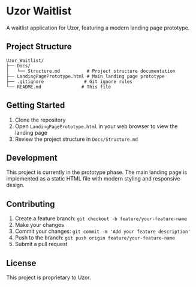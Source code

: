 # Uzor Waitlist

A waitlist application for Uzor, featuring a modern landing page prototype.

## Project Structure

```
Uzor_Waitlist/
├── Docs/
│   └── Structure.md          # Project structure documentation
├── LandingPagePrototype.html # Main landing page prototype
├── .gitignore               # Git ignore rules
└── README.md               # This file
```

## Getting Started

1. Clone the repository
2. Open `LandingPagePrototype.html` in your web browser to view the landing page
3. Review the project structure in `Docs/Structure.md`

## Development

This project is currently in the prototype phase. The main landing page is implemented as a static HTML file with modern styling and responsive design.

## Contributing

1. Create a feature branch: `git checkout -b feature/your-feature-name`
2. Make your changes
3. Commit your changes: `git commit -m 'Add your feature description'`
4. Push to the branch: `git push origin feature/your-feature-name`
5. Submit a pull request

## License

This project is proprietary to Uzor. 